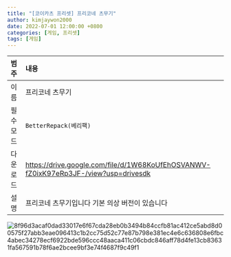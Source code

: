```yaml
---
title: "[코이카츠 프리셋] 프리코네 츠무기"
author: kimjaywon2000
date: 2022-07-01 12:00:00 +0800
categories: [게임, 프리셋]
tags: [게임]
---
```


| 범주             | 내용            |
|:----------------|:---------------|
| 이름             | 프리코네 츠무기 |
| 필수 모드         | `BetterRepack(베리팩)`       |
| 다운로드          | <https://drive.google.com/file/d/1W68KoUfEhOSVANWV-fZ0ixK97eRp3JF-/view?usp=drivesdk> |
| 설명             | 프리코네 츠무기입니다 기본 의상 버전이 있습니다   |

![8f96d3acaf0dad33017e6f67cda28eb0b3494b84ccfb81ac412ce5abd8d00575f27abb3eae096413c1b2cc75d52c77e87b798e381ec4e6c636808e6fbc4abec34278ecf6922bde596ccc48aaca411c06cbdc846aff78d4fe13cb83631fa567591b78f6ae2bcee9bf3e74f4687f9c49f1](https://user-images.githubusercontent.com/76558033/176856292-67888131-e313-4f2a-b18f-d66c8486577c.png)


